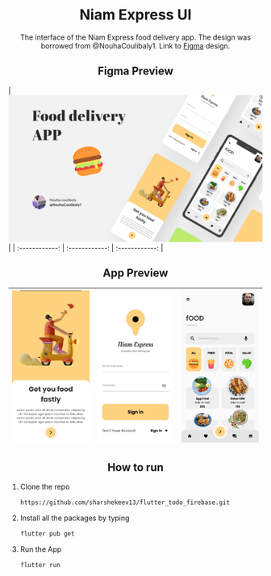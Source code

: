 <h1 align="center"> Niam Express UI </h1>

<p align="center">The interface of the Niam Express food delivery app. The design was borrowed from @NouhaCoulibaly1. Link to <a href=""https://www.figma.com/community/file/1137120077501538546>Figma</a> design. </p>


<h2 align="center"> Figma Preview </h2>

| ![preview](https://github.com/sharshekeev13/flutter_niam_express/blob/main/assets/screens/cover_figma.jpg) |
| :------------: | :------------: | :------------: |

<h2 align="center"> App Preview </h2>

| ![screen1](https://github.com/sharshekeev13/flutter_niam_express/blob/main/assets/screens/welcome.jpg) | ![screen2](https://github.com/sharshekeev13/flutter_niam_express/blob/main/assets/screens/login.jpg) | ![screen3](https://github.com/sharshekeev13/flutter_niam_express/blob/main/assets/screens/home.jpg) |
| :------------: | :------------: | :------------: |
<h2 align="center"> How to run </h2>

1. Clone the repo
   ```sh
   https://github.com/sharshekeev13/flutter_todo_firebase.git
   ```
   
2. Install all the packages by typing
   ```sh
   flutter pub get
   ```
   
3. Run the App
   ```sh
   flutter run
   ```